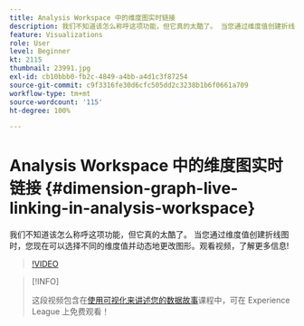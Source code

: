 ```yaml
---
title: Analysis Workspace 中的维度图实时链接
description: 我们不知道该怎么称呼这项功能，但它真的太酷了。 当您通过维度值创建折线图时，您现在可以选择不同的维度值并动态地更改图形。观看视频，了解更多信息!
feature: Visualizations
role: User
level: Beginner
kt: 2115
thumbnail: 23991.jpg
exl-id: cb10bbb0-fb2c-4849-a4bb-a4d1c3f87254
source-git-commit: c9f3316fe30d6cfc505dd2c3238b1b6f0661a709
workflow-type: tm+mt
source-wordcount: '115'
ht-degree: 100%

---
```


# Analysis Workspace 中的维度图实时链接 {#dimension-graph-live-linking-in-analysis-workspace}

我们不知道该怎么称呼这项功能，但它真的太酷了。 当您通过维度值创建折线图时，您现在可以选择不同的维度值并动态地更改图形。观看视频，了解更多信息!

>[!VIDEO](https://video.tv.adobe.com/v/23991/?quality=12)

>[!INFO]
>
> 这段视频包含在[使用可视化来讲述您的数据故事](https://experienceleague.adobe.com/?recommended=Analytics-U-1-2021.1.visualizations)课程中，可在 Experience League 上免费观看！
